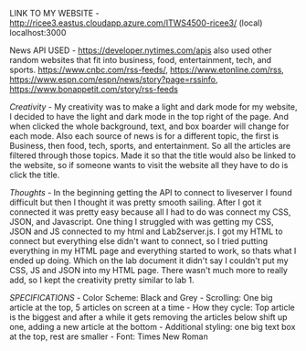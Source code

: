 LINK TO MY WEBSITE - http://ricee3.eastus.cloudapp.azure.com/ITWS4500-ricee3/
(local) localhost:3000

News API USED - https://developer.nytimes.com/apis also used other random websites that fit into business, food, entertainment, tech, and sports. 
https://www.cnbc.com/rss-feeds/, https://www.etonline.com/rss, https://www.espn.com/espn/news/story?page=rssinfo, https://www.bonappetit.com/story/rss-feeds

*Creativity* - 
My creativity was to make a light and dark mode for my website, I decided to have the light and dark mode in the top right of the page. 
And when clicked the whole background, text, and box boarder will change for each mode. Also each source of news is for a different topic, the first is Business,
then food, tech, sports, and entertainment. So all the articles are filtered through those topics. Made it so that the title would also be linked to the website, so if someone wants to visit the website all they have to do is click the title.

*Thoughts* -
In the beginning getting the API to connect to liveserver I found difficult but then I 
thought it was pretty smooth sailing. After I got it connected it was pretty easy because
all I had to do was connect my CSS, JSON, and Javascript. One thing I struggled with was
getting my CSS, JSON and JS connected to my html and Lab2server.js. I got my HTML to connect but everything else didn't want to connect, so I tried putting everything in my HTML page and everything started to work, so thats what I ended up doing. Which on the lab document it didn't say I couldn't put my CSS, JS and JSON into my HTML page. There wasn't much more to really add, so I kept the creativity pretty similar to lab 1.

_SPECIFICATIONS_
    - Color Scheme: Black and Grey
    - Scrolling: One big article at the top, 5 articles on screen at a time
    - How they cycle: Top article is the biggest and after a while it gets removing the articles below shift up one, adding a new article at the bottom
    - Additional styling: one big text box at the top, rest are smaller
    - Font: Times New Roman